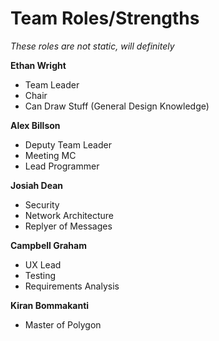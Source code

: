 # Team Roles/Strengths

*These roles are not static, will definitely*

**Ethan Wright**

- Team Leader
- Chair
- Can Draw Stuff (General Design Knowledge)

**Alex Billson**

- Deputy Team Leader
- Meeting MC
- Lead Programmer

**Josiah Dean**

- Security
- Network Architecture
- Replyer of Messages

**Campbell Graham**

- UX Lead
- Testing
- Requirements Analysis

**Kiran Bommakanti**

- Master of Polygon